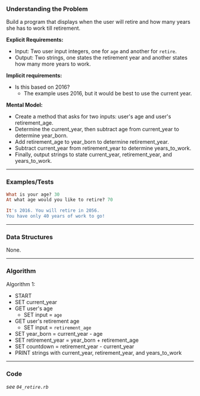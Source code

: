 ### Understanding the Problem
Build a program that displays when the user will retire and how many years she has to work till retirement.

**Explicit Requirements:**

- Input: Two user input integers, one for `age` and another for `retire`.
- Output: Two strings, one states the retirement year and another states how many more years to work.

**Implicit requirements:**

- Is this based on 2016?
    - The example uses 2016, but it would be best to use the current year.

**Mental Model:**

- Create a method that asks for two inputs: user's age and user's retirement_age.
- Determine the current_year, then subtract age from current_year to determine year_born.
- Add retirement_age to year_born to determine retirement_year.
- Subtract current_year from retirement_year to determine years_to_work.
- Finally, output strings to state current_year, retirement_year, and years_to_work.

---
### Examples/Tests
```ruby
What is your age? 30
At what age would you like to retire? 70

It's 2016. You will retire in 2056.
You have only 40 years of work to go!
```
---
### Data Structures
None.

---
### Algorithm
Algorithm 1:
- START
- SET current_year
- GET user's age
  - SET input = `age`
- GET user's retirement age
  - SET input = `retirement_age`
- SET year_born = current_year - age
- SET retirement_year = year_born + retirement_age
- SET countdown = retirement_year - current_year
- PRINT strings with current_year, retirement_year, and years_to_work

---
### Code
*see `04_retire.rb`*
